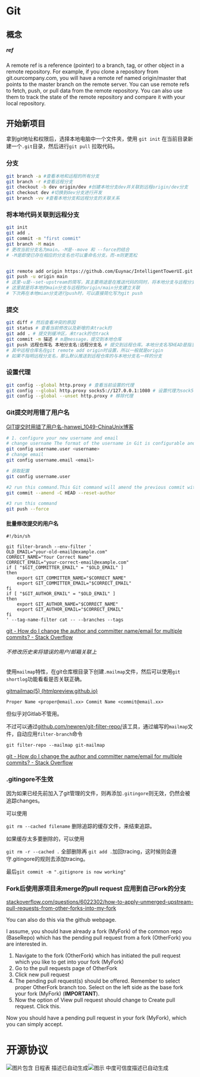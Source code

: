 # Git

## 概念

##### ref

A remote ref is a reference (pointer) to a branch, tag, or other object in a remote repository. For example, if you clone a repository from git.ourcompany.com, you will have a remote ref named origin/master that points to the master branch on the remote server. You can use remote refs to fetch, push, or pull data from the remote repository. You can also use them to track the state of the remote repository and compare it with your local repository.

## 开始新项目

拿到git地址和权限后，选择本地电脑中一个文件夹，使用 `git init` 在当前目录新建一个`.git`目录，然后进行`git pull` 拉取代码。

### 分支

```bash
git branch -a #查看本地和远程的所有分支
git branch -r #查看远程分支
git checkout -b dev origin/dev #创建本地分支dev并关联到远程origin/dev分支
git checkout dev #切换到dev分支进行开发
git branch -vv #查看本地分支和远程分支的关联关系
```

### 将本地代码关联到远程分支

```bash
git init
git add .
git commit -m "first commit"
git branch -M main 
# 更改当前分支名为main。-M是--move 和 --force的结合
# -M是即使已存在相应的分支名也可以重命名分支。而-m则更宽松


git remote add origin https://github.com/Euynac/IntelligentTowerUI.git
git push -u origin main
# 这里-u是--set-upstream的简写，其主要用途是在推送代码的同时，将本地分支与远程分支建立起关联关系。
# 这里就是将本地的main分支与远程的origin/main分支建立关联
# 下次再在本地mian分支进行push时，可以直接简化写为git push

```

### 提交


```bash
git diff # 然后查看冲突的原因
git status # 查看当前修改以及新增的未track的
git add . # 提交到缓冲区，未track的也track
git commit -m 描述 # m是message，提交到本地仓库
git push 远程仓库名 本地分支名:远程分支名 # 提交到远程仓库。本地分支名写HEAD是指当前本地工作的分支指针
# 其中远程仓库名在git remote add origin时设置，所以一般就是origin
# 如果不指明远程分支名，那么默认推送到远程仓库的与本地分支名一样的分支
```


### 设置代理

```bash
git config --global http.proxy # 查看当前设置的代理
git config --global http.proxy socks5://127.0.0.1:1080 # 设置代理为sock5（可换为http等），设置后同样作用于vs的git
git config --global --unset http.proxy # 移除代理
```


### Git提交时用错了用户名

[GIT提交时用错了用户名-hanwei_1049-ChinaUnix博客](http://blog.chinaunix.net/uid-13746440-id-5586437.html)

```bash
# 1. configure your new username and email
# change username The format of the username in Git is configurable and can be set to either "username.user" or "user.name"
git config username.user <username>
# change email
git config username.email <email>

# 获取配置
git config username.user

#2 run this command.This Git command will amend the previous commit with the current changes and reset the author to the original author of the commit. The -C HEAD option specifies that the commit message should not be changed and the --reset-author option resets the author to the original author of the commit.
git commit --amend -C HEAD --reset-author

#3 run this command
git push --force
```

#### 批量修改提交的用户名

```shell
#!/bin/sh

git filter-branch --env-filter '
OLD_EMAIL="your-old-email@example.com"
CORRECT_NAME="Your Correct Name"
CORRECT_EMAIL="your-correct-email@example.com"
if [ "$GIT_COMMITTER_EMAIL" = "$OLD_EMAIL" ]
then
    export GIT_COMMITTER_NAME="$CORRECT_NAME"
    export GIT_COMMITTER_EMAIL="$CORRECT_EMAIL"
fi
if [ "$GIT_AUTHOR_EMAIL" = "$OLD_EMAIL" ]
then
    export GIT_AUTHOR_NAME="$CORRECT_NAME"
    export GIT_AUTHOR_EMAIL="$CORRECT_EMAIL"
fi
' --tag-name-filter cat -- --branches --tags
```

[git - How do I change the author and committer name/email for multiple commits? - Stack Overflow](https://stackoverflow.com/questions/750172/how-do-i-change-the-author-and-committer-name-email-for-multiple-commits)

###### 不修改历史来将错误的用户/邮箱关联上

使用`mailmap`特性，在git仓库根目录下创建`.mailmap`文件，然后可以使用`git shortlog`功能看看是否关联正确。

[gitmailmap(5) (htmlpreview.github.io)](https://htmlpreview.github.io/?https://raw.githubusercontent.com/newren/git-filter-repo/docs/html/gitmailmap.html)

```mailmap
Proper Name <proper@email.xx> Commit Name <commit@email.xx>
```

但似乎对Gitlab不管用。

不过可以通过[github.com/newren/git-filter-repo/](https://github.com/newren/git-filter-repo/)该工具，通过编写的`mailmap`文件，自动应用`filter-branch`命令

```shell
git filter-repo --mailmap git-mailmap
```

[git - How do I change the author and committer name/email for multiple commits? - Stack Overflow](https://stackoverflow.com/questions/750172/how-do-i-change-the-author-and-committer-name-email-for-multiple-commits/9491696#9491696)



### .gitingore不生效

因为如果已经先前加入了git管理的文件，则再添加`.gitingore`则无效，仍然会被追踪changes。

可以使用

`git rm --cached filename` 删除追踪的缓存文件，来结束追踪。

如果缓存太多要删除的，可以使用

`git rm -r --cached .` 全部删除再 `git add .`加回tracing，这时候则会遵守.gitingore的规则去添加tracing。

最后`git commit -m ".gitignore is now working"`

### Fork后使用原项目未merge的pull request 应用到自己Fork的分支

[stackoverflow.com/questions/6022302/how-to-apply-unmerged-upstream-pull-requests-from-other-forks-into-my-fork](https://stackoverflow.com/questions/6022302/how-to-apply-unmerged-upstream-pull-requests-from-other-forks-into-my-fork)

You can also do this via the github webpage.

I assume, you should have already a fork (MyFork) of the common repo (BaseRepo) which has the pending pull request from a fork (OtherFork) you are interested in.

1.  Navigate to the fork (OtherFork) which has initiated the pull request which you like to get into your fork (MyFork)
2.  Go to the pull requests page of OtherFork
3.  Click new pull request
4.  The pending pull request(s) should be offered. Remember to select proper OtherFork branch too. Select on the left side as the base fork your fork (MyFork) (**IMPORTANT**).
5.  Now the option of View pull request should change to Create pull request. Click this.

Now you should have a pending pull request in your fork (MyFork), which you can simply accept.

# 开源协议

![图片包含 日程表 描述已自动生成](../attachments/17120b1324d66fe52e161baeafee27c9.png)![图示 中度可信度描述已自动生成](../attachments/4b33b7e7acddea591e74cbea61b93da4.png)
